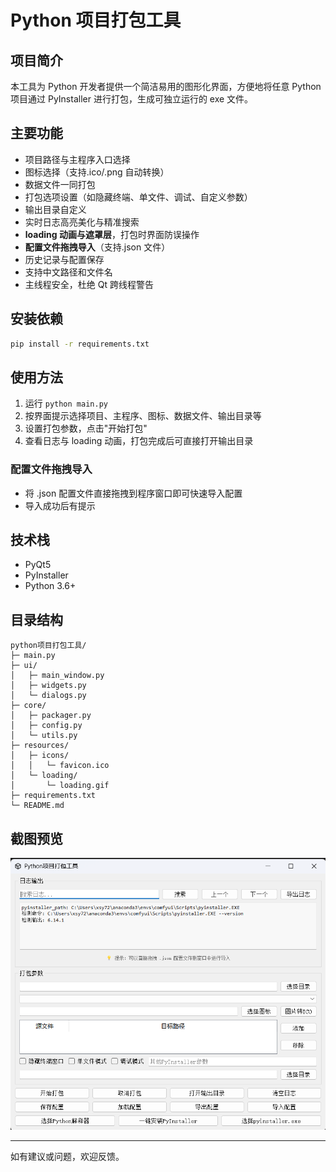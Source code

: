 # Python 项目打包工具

## 项目简介

本工具为 Python 开发者提供一个简洁易用的图形化界面，方便地将任意 Python 项目通过 PyInstaller 进行打包，生成可独立运行的 exe 文件。

## 主要功能

- 项目路径与主程序入口选择
- 图标选择（支持.ico/.png 自动转换）
- 数据文件一同打包
- 打包选项设置（如隐藏终端、单文件、调试、自定义参数）
- 输出目录自定义
- 实时日志高亮美化与精准搜索
- **loading 动画与遮罩层**，打包时界面防误操作
- **配置文件拖拽导入**（支持.json 文件）
- 历史记录与配置保存
- 支持中文路径和文件名
- 主线程安全，杜绝 Qt 跨线程警告

## 安装依赖

```bash
pip install -r requirements.txt
```

## 使用方法

1. 运行 `python main.py`
2. 按界面提示选择项目、主程序、图标、数据文件、输出目录等
3. 设置打包参数，点击"开始打包"
4. 查看日志与 loading 动画，打包完成后可直接打开输出目录

### 配置文件拖拽导入

- 将 .json 配置文件直接拖拽到程序窗口即可快速导入配置
- 导入成功后有提示

## 技术栈

- PyQt5
- PyInstaller
- Python 3.6+

## 目录结构

```
python项目打包工具/
├─ main.py
├─ ui/
│   ├─ main_window.py
│   ├─ widgets.py
│   └─ dialogs.py
├─ core/
│   ├─ packager.py
│   ├─ config.py
│   └─ utils.py
├─ resources/
│   ├─ icons/
│   │   └─ favicon.ico
│   └─ loading/
│       └─ loading.gif
├─ requirements.txt
└─ README.md
```

## 截图预览

![效果演示](/image.png)

---

如有建议或问题，欢迎反馈。
